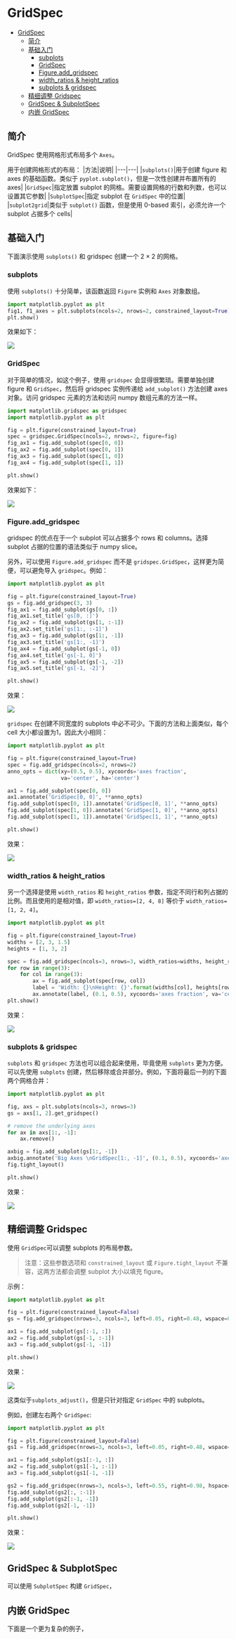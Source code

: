 # GridSpec
- [GridSpec](#gridspec)
  - [简介](#简介)
  - [基础入门](#基础入门)
    - [subplots](#subplots)
    - [GridSpec](#gridspec-1)
    - [Figure.add_gridspec](#figureadd_gridspec)
    - [width_ratios & height_ratios](#width_ratios--height_ratios)
    - [subplots & gridspec](#subplots--gridspec)
  - [精细调整 Gridspec](#精细调整-gridspec)
  - [GridSpec & SubplotSpec](#gridspec--subplotspec)
  - [内嵌 GridSpec](#内嵌-gridspec)

## 简介

GridSpec 使用网格形式布局多个 `Axes`。

用于创建网格形式的布局：
|方法|说明|
|---|---|
|`subplots()`|用于创建 figure 和 axes 的基础函数。类似于 `pyplot.subplot()`，但是一次性创建并布置所有的 axes|
|`GridSpec`|指定放置 subplot 的网格。需要设置网格的行数和列数，也可以设置其它参数|
|`SubplotSpec`|指定 subplot 在 `GridSpec` 中的位置|
|`subplot2grid`|类似于 `subplot()` 函数，但是使用 0-based 索引，必须允许一个 subplot 占据多个 cells|

## 基础入门
下面演示使用 `subplots()` 和 gridspec 创建一个 $2\times2$ 的网格。

### subplots
使用 `subplots()` 十分简单，该函数返回 `Figure` 实例和 `Axes` 对象数组。
```py
import matplotlib.pyplot as plt
fig1, f1_axes = plt.subplots(ncols=2, nrows=2, constrained_layout=True)
plt.show()
```
效果如下：

![](images/gridspec_1.png)


### GridSpec
对于简单的情况，如这个例子，使用 `gridspec` 会显得很繁琐。需要单独创建 figure 和 `GridSpec`，然后将 gridspec 实例传递给 `add_subplot()` 方法创建 axes 对象。访问 gridspec 元素的方法和访问 numpy 数组元素的方法一样。
```py
import matplotlib.gridspec as gridspec
import matplotlib.pyplot as plt

fig = plt.figure(constrained_layout=True)
spec = gridspec.GridSpec(ncols=2, nrows=2, figure=fig)
fig_ax1 = fig.add_subplot(spec[0, 0])
fig_ax2 = fig.add_subplot(spec[0, 1])
fig_ax3 = fig.add_subplot(spec[1, 0])
fig_ax4 = fig.add_subplot(spec[1, 1])

plt.show()
```
效果如下：

![](images/gridspec_2.png)

### Figure.add_gridspec
gridspec 的优点在于一个 subplot 可以占据多个 rows 和 columns。选择 subplot 占据的位置的语法类似于 numpy slice。

另外，可以使用 `Figure.add_gridspec` 而不是 `gridspec.GridSpec`，这样更为简便，可以避免导入 `gridspec`。例如：
```py
import matplotlib.pyplot as plt

fig = plt.figure(constrained_layout=True)
gs = fig.add_gridspec(3, 3)
fig_ax1 = fig.add_subplot(gs[0, :])
fig_ax1.set_title('gs[0, :]')
fig_ax2 = fig.add_subplot(gs[1, :-1])
fig_ax2.set_title('gs[1:, :-1]')
fig_ax3 = fig.add_subplot(gs[1:, -1])
fig_ax3.set_title('gs[1:, -1]')
fig_ax4 = fig.add_subplot(gs[-1, 0])
fig_ax4.set_title('gs[-1, 0]')
fig_ax5 = fig.add_subplot(gs[-1, -2])
fig_ax5.set_title('gs[-1, -2]')

plt.show()
```
效果：

![](images/gridspec_3.png)

`gridspec` 在创建不同宽度的 subplots 中必不可少。下面的方法和上面类似，每个 cell 大小都设置为1，因此大小相同：
```py
import matplotlib.pyplot as plt

fig = plt.figure(constrained_layout=True)
spec = fig.add_gridspec(ncols=2, nrows=2)
anno_opts = dict(xy=(0.5, 0.5), xycoords='axes fraction',
                 va='center', ha='center')

ax1 = fig.add_subplot(spec[0, 0])
ax1.annotate('GridSpec[0, 0]', **anno_opts)
fig.add_subplot(spec[0, 1]).annotate('GridSpec[0, 1]', **anno_opts)
fig.add_subplot(spec[1, 0]).annotate('GridSpec[1, 0]', **anno_opts)
fig.add_subplot(spec[1, 1]).annotate('GridSpec[1, 1]', **anno_opts)

plt.show()
```

效果：

![](images/gridspec_4.png)


### width_ratios & height_ratios
另一个选择是使用 `width_ratios` 和 `height_ratios` 参数，指定不同行和列占据的比例。而且使用的是相对值，即 `width_ratios=[2, 4, 8]` 等价于 `width_ratios=[1, 2, 4]`。
```py
import matplotlib.pyplot as plt

fig = plt.figure(constrained_layout=True)
widths = [2, 3, 1.5]
heights = [1, 3, 2]

spec = fig.add_gridspec(ncols=3, nrows=3, width_ratios=widths, height_ratios=heights)
for row in range(3):
    for col in range(3):
        ax = fig.add_subplot(spec[row, col])
        label = 'Width: {}\nHeight: {}'.format(widths[col], heights[row])
        ax.annotate(label, (0.1, 0.5), xycoords='axes fraction', va='center')
plt.show()
```

效果：

![](images/gridspec_5.png)

### subplots & gridspec
`subplots` 和 `gridspec` 方法也可以组合起来使用，毕竟使用 `subplots` 更为方便。可以先使用 `subplots` 创建，然后移除或合并部分。例如，下面将最后一列的下面两个网格合并：
```py
import matplotlib.pyplot as plt

fig, axs = plt.subplots(ncols=3, nrows=3)
gs = axs[1, 2].get_gridspec()

# remove the underlying axes
for ax in axs[1:, -1]:
    ax.remove()

axbig = fig.add_subplot(gs[1:, -1])
axbig.annotate('Big Axes \nGridSpec[1:, -1]', (0.1, 0.5), xycoords='axes fraction', va='center')
fig.tight_layout()

plt.show()
```

效果：

![](images/gridspec_6.png)


## 精细调整 Gridspec
使用 `GridSpec`可以调整 subplots 的布局参数。

> 注意：这些参数选项和 `constrained_layout` 或 `Figure.tight_layout` 不兼容，这两方法都会调整 subplot 大小以填充 figure。

示例：
```py
import matplotlib.pyplot as plt

fig = plt.figure(constrained_layout=False)
gs = fig.add_gridspec(nrows=3, ncols=3, left=0.05, right=0.48, wspace=0.05)

ax1 = fig.add_subplot(gs[:-1, :])
ax2 = fig.add_subplot(gs[-1, :-1])
ax3 = fig.add_subplot(gs[-1, -1])

plt.show()
```

效果：

![](images/gridspec_7.png)

这类似于`subplots_adjust()`，但是只针对指定 `GridSpec` 中的 subplots。

例如，创建左右两个 `GridSpec`:
```py
import matplotlib.pyplot as plt

fig = plt.figure(constrained_layout=False)
gs1 = fig.add_gridspec(nrows=3, ncols=3, left=0.05, right=0.48, wspace=0.05)

ax1 = fig.add_subplot(gs1[:-1, :])
ax2 = fig.add_subplot(gs1[-1, :-1])
ax3 = fig.add_subplot(gs1[-1, -1])

gs2 = fig.add_gridspec(nrows=3, ncols=3, left=0.55, right=0.98, hspace=0.05)
fig.add_subplot(gs2[:, :-1])
fig.add_subplot(gs2[:-1, -1])
fig.add_subplot(gs2[-1, -1])

plt.show()
```
效果：

![](images/gridspec_8.png)

## GridSpec & SubplotSpec
可以使用 `SubplotSpec` 构建 `GridSpec`，

## 内嵌 GridSpec
下面是一个更为复杂的例子，